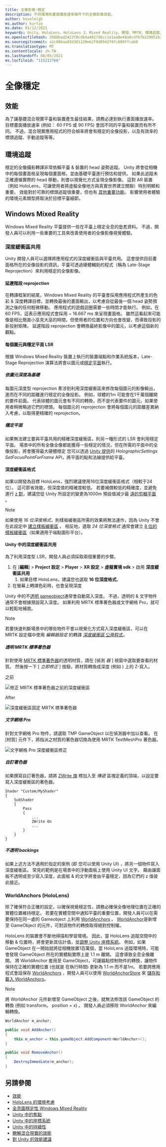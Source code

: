 ```yaml
---
title: 全像影像-穩定
description: 不同環境和畫面播放速率條件下的全像影像效能。
author: keveleigh
ms.author: kurtie
ms.date: 01/12/2021
keywords: Unity、HoloLens、HoloLens 2、Mixed Reality、開發、MRTK、環境追蹤、TMP、
ms.openlocfilehash: 2988bad2423f8cdb4a4027d6cc1e1aa8e49a0cdfb7b229051b2c3a62b1d5b19d
ms.sourcegitcommit: a1c086aa83d381129e62f9d8942f0fc889ffcab0
ms.translationtype: MT
ms.contentlocale: zh-TW
ms.lasthandoff: 08/05/2021
ms.locfileid: "115212766"
---
```

# <a name="hologram-stabilization"></a>全像穩定

## <a name="performance"></a>效能

為了讓基礎混合現實平臺和裝置產生最佳結果，請務必達到執行畫面播放速率。 目標畫面播放速率 (例如： 60 FPS 或 90 FPS) 會因不同的平臺和裝置而有所不同。 不過，混合現實應用程式的符合幀率將會有穩定的全像投影，以及有效率的標頭追蹤、手動追蹤等等。  

## <a name="environment-tracking"></a>環境追蹤

穩定的全像攝影轉譯非常依賴平臺 & 裝置的 head 姿勢追蹤。 Unity 將會從相機中的每個畫面格呈現每個畫面格，並由基礎平臺進行預估和提供。 如果此追蹤未正確遵循實際的 head 移動，則會以視覺化方式呈現全像影像。 這對 AR 裝置（例如 HoloLens，可讓使用者將虛擬全像地方與真實世界建立關聯）特別明顯和重要。 效能對於可靠的標頭追蹤很重要，但也有 [其他重要功能](https://docs.microsoft.com/windows/mixed-reality/environment-considerations-for-hololens)。 影響使用者體驗的環境元素類型將取決於目標平臺細節。

## <a name="windows-mixed-reality"></a>Windows Mixed Reality

Windows Mixed Reality 平臺提供一些在平臺上穩定全息的[參考](https://docs.microsoft.com/windows/mixed-reality/hologram-stability)資料。 不過，開發人員可以利用一些重要的工具來改善使用者的全像影像視覺體驗。

### <a name="depth-buffer-sharing"></a>深度緩衝區共用

Unity 開發人員可以選擇將應用程式的深度緩衝區與平臺共用。 這會提供目前畫面格所在的全像投影的資訊，平臺可透過硬體輔助的程式（稱為 Late-Stage Reprojection）來利用穩定的全像影像。

#### <a name="late-stage-reprojection"></a>延遲階段 reprojection

在轉譯框架的結尾，Windows Mixed Reality 的平臺會採用應用程式所產生的色彩 & 深度轉譯目標，並轉換最後的畫面輸出，以考慮自從最後一個 head 姿勢預測之後的任何輕微移動。 應用程式的遊戲迴圈需要一些時間才能執行。 例如，在 60 FPS，這表示應用程式會採用 ~ 16.667 ms 來呈現畫面格。 雖然這看起來可能像是相比簡直小巫見大巫的時間，但使用者的位置和方向也會改變，而導致投影的新投射矩陣。 延遲階段 reprojection 會轉換最終影像中的圖元，以考慮這個新的觀點。

#### <a name="per-pixel-vs-stabilization-plane-lsr"></a>每個圖元與穩定平面 LSR

根據 Windows Mixed Reality 裝置上執行的裝置端點和作業系統版本，Late-Stage Reprojection 演算法將會以圖元或[穩定平面](https://docs.microsoft.com/windows/mixed-reality/hologram-stability#stabilization-plane)執行。

##### <a name="per-pixel-depth-based"></a>依圖元深度為基礎

每圖元深度型 reprojection 牽涉到利用深度緩衝區來修改每個圖元的影像輸出，進而在不同的距離進行穩定的全像投影。 例如，球體的1m 可能會在1千萬個離開的要件前面。 代表球體的圖元會有不同的轉換，而不是代表要件的圖元，如果使用者稍微略過它們的標頭。 每個圖元的 reprojection 會將每個圖元的距離差異納入考慮，以取得更精確的 reprojection。

##### <a name="stabilization-plane"></a>穩定平面

如果無法建立要與平臺共用的精確深度緩衝區，則另一種形式的 LSR 會利用穩定平面。 場景中的所有全像全像都能獲得一些穩定的情況，但在所需的平面中的全像投影，將會獲得最大硬體穩定 您可以透過 [Unity 提供](https://docs.microsoft.com/windows/mixed-reality/focus-point-in-unity)的 *HolographicSettings SetFocusPointForFrame* API，將平面的點和法線提供給平臺。

#### <a name="depth-buffer-format"></a>深度緩衝區格式

如果以開發為目標 HoloLens，強烈建議使用16位深度緩衝區格式（相較于24位）。 這可節省效能，但深度值的精確度較低。 若要補償較低的精確度，並避免進行 [z 對](https://en.wikipedia.org/wiki/Z-fighting)，建議您從 Unity 所設定的變更為1000m 預設值減少最 [遠的剪輯平面](https://docs.unity3d.com/Manual/class-Camera.html) 。

> [!NOTE]
> 如果使用 *16 位深度格式*，則樣板緩衝區所需的效果將無法運作，因為 Unity 不會在此設定中 [建立樣板緩衝區](https://docs.unity3d.com/ScriptReference/RenderTexture-depth.html) 。 相反地，選取 *24 位深度格式* 通常會建立 [8 位的樣板緩衝區](https://docs.unity3d.com/Manual/SL-Stencil.html)（如果適用于端點圖形平台）。

#### <a name="depth-buffer-sharing-in-unity"></a>Unity 中的深度緩衝區共用

為了利用深度型 LSR，開發人員必須採取兩個重要的步驟。

1. 在 [**編輯**]  >  **Project 設定**  >  **Player**  >  **XR 設定**  >  **虛擬實境 sdk** > 啟用 **深度緩衝區共用**
    1. 如果目標 HoloLens，建議您也選取 **16 位深度格式**。
1. 在螢幕上轉譯色彩時，也會呈現深度

Unity 中的不[透明 gameobject](https://docs.unity3d.com/Manual/StandardShaderMaterialParameterRenderingMode.html)通常會自動寫入深度。 不過，透明的 & 文字物件通常不會根據預設寫入深度。 如果利用 MRTK 標準著色器或文字網格 Pro，就可以輕鬆地補救。

> [!NOTE]
> 若要快速判斷場景中的哪些物件不會以視覺化方式寫入深度緩衝區，可以在 MRTK 設定檔中使用 *編輯器設定* 的轉譯 [*深度緩衝區* 公用程式](../configuration/mixed-reality-configuration-guide.md#editor-utilities)。

##### <a name="transparent-mrtk-standard-shader"></a>透明 MRTK 標準著色器

針對使用 [MRTK 標準著色器](../features/rendering/MRTK-standard-shader.md)的透明材質，請在 [偵測 *器* ] 視窗中選取要查看的材質。 然後按一下 [ *立即修正* ] 按鈕，將材質轉換成深度 (例如 ) 上的 Z-寫入。

之前

![修正 MRTK 標準著色器之前的深度緩衝區](../features/images/performance/DepthBufferFixNow_Before.PNG)

After

![深度緩衝區固定 MRTK 標準著色器](../features/images/performance/DepthBufferFixNow_After.PNG)

##### <a name="text-mesh-pro"></a>文字網格 Pro

針對文字網格 Pro 物件，請選取 TMP GameObject 以在偵測器中加以查看。 在 [材質] 元件下，將指派之材質的著色器切換為使用 MRTK TextMeshPro 著色器。

![文字網格 Pro 深度緩衝區修正](../features/images/performance/TextMeshPro-DepthBuffer-Fix.PNG)

##### <a name="custom-shader"></a>自訂著色器

如果撰寫自訂著色器，請將 [ZWrite 旗](https://docs.unity3d.com/Manual/SL-CullAndDepth.html) 標加入至 *傳遞* 區塊定義的頂端，以設定要寫入深度緩衝區的著色器。

```
Shader "Custom/MyShader"
{
    SubShader
    {
        Pass
        {
            ...
            ZWrite On
            ...
        }
    }
}
```

##### <a name="opaque-backings"></a>不透明 backings

如果上述方法不適用於指定的案例 (即 您可以使用 Unity UI) ，將另一個物件寫入深度緩衝區。 常見的範例是在場景中的浮動面板上使用 Unity UI 文字。 藉由讓面板不透明或至少寫入深度，此面板 & 的文字將會由平臺穩定，因為它們的 z 值彼此接近。

### <a name="worldanchors-hololens"></a>WorldAnchors (HoloLens) 

除了確保符合正確的設定，以確保視覺穩定性，請務必確保全像地理位置在正確的實體位置維持穩定。 若要在實體空間中通知平臺的重要位置，開發人員可以在需要保持在同一處的 Gameobject 上利用 [WorldAnchors](https://docs.unity3d.com/ScriptReference/XR.WSA.WorldAnchor.html) 。 [WorldAnchor](https://docs.unity3d.com/ScriptReference/XR.WSA.WorldAnchor.html)是新增至 GameObject 的元件，可對該物件的轉換取得絕對控制權。

HoloLens 的裝置會不斷地掃描和學習環境。 因此，當 HoloLens 追蹤空間中的移動 & 位置時，將會更新其估計值，並[調整 Unity 座標系統](https://docs.microsoft.com/windows/mixed-reality/coordinate-systems-in-unity)。 例如，如果 GameObject 在一開始就將從相機放置1百萬個，當 HoloLens 追蹤環境時，可能會發現 GameObject 所在的實體點實際上是 1.1 m 離開。 這會導致全息全像離開。 將 WorldAnchor 套用至 GameObject，可讓錨點控制物件的轉換，讓物件保持在正確的實體位置 (也就是 在執行時間) 更新為 1.1 m 而不是1m。 若要跨應用程式會話保存 [WorldAnchors](https://docs.unity3d.com/ScriptReference/XR.WSA.WorldAnchor.html) ，開發人員可以使用 [WorldAnchorStore](https://docs.unity3d.com/ScriptReference/XR.WSA.Persistence.WorldAnchorStore.html) 來 [儲存和載入 WorldAnchors](https://docs.microsoft.com/windows/mixed-reality/persistence-in-unity)。

> [!NOTE]
> 將 WorldAnchor 元件新增至 GameObject 之後，就無法修改該 GameObject 的轉換 (例如 transform。 position = x) 。 開發人員必須移除 WorldAnchor 來編輯轉換。

```c#
WorldAnchor m_anchor;

public void AddAnchor()
{
    this.m_anchor = this.gameObject.AddComponent<WorldAnchor>();
}

public void RemoveAnchor()
{
    DestroyImmediate(m_anchor);
}
```

## <a name="see-also"></a>另請參閱

- [效能](../performance/perf-getting-started.md)
- [HoloLens 的環境考慮](https://docs.microsoft.com/windows/mixed-reality/environment-considerations-for-hololens)
- [全息圖穩定性 Windows Mixed Reality](https://docs.microsoft.com/windows/mixed-reality/hologram-stability)
- [Unity 中的焦點](https://docs.microsoft.com/windows/mixed-reality/focus-point-in-unity)
- [Unity 中的座標系統](https://docs.microsoft.com/windows/mixed-reality/coordinate-systems-in-unity)
- [Unity 中的持續性](https://docs.microsoft.com/windows/mixed-reality/persistence-in-unity)
- [瞭解混合現實的效能](https://docs.microsoft.com/windows/mixed-reality/understanding-performance-for-mixed-reality)
- [對 Unity 的效能建議](https://docs.microsoft.com/windows/mixed-reality/performance-recommendations-for-unity)
